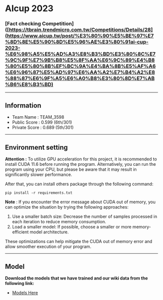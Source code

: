 # AIcup 2023 
### [Fact checking Competition]([https://tbrain.trendmicro.com.tw/Competitions/Details/28](https://www.aicup.tw/post/%E3%80%90%E5%BE%97%E7%8D%8E%E5%90%8D%E5%96%AE%E3%80%91ai-cup-2023-%E6%98%A5%E5%AD%A3%E8%B3%BD%E3%80%8C%E7%9C%9F%E7%9B%B8%E5%8F%AA%E6%9C%89%E4%B8%80%E5%80%8B%EF%BC%9A%E4%BA%8B%E5%AF%A6%E6%96%87%E5%AD%97%E6%AA%A2%E7%B4%A2%E8%88%87%E6%9F%A5%E6%A0%B8%E3%80%8D%E7%AB%B6%E8%B3%BD)

---
## Information

- Team Name : TEAM_3598
- Public Score : 0.599 (6th/301)
- Private Score : 0.689 (5th/301)

---
## Environment setting
**Attention :** To utilize GPU acceleration for this project, it is recommended to install CUDA 11.6 before running the program. Alternatively, you can run the program using your CPU, but please be aware that it may result in significantly slower performance.

After that, you can install others package through the following command:
```
pip install -r requirements.txt
```
**Note** : If you encounter the error message about CUDA out of memory, you can optimize the situation by trying the following approaches:

1. Use a smaller batch size: Decrease the number of samples processed in each iteration to reduce memory consumption.
2. Load a smaller model: If possible, choose a smaller or more memory-efficient model architecture.

These optimizations can help mitigate the CUDA out of memory error and allow smoother execution of your program.

---
## Model
**Download the models that we have trained and our wiki data from the following link:** 

- [Models Here](https://drive.google.com/drive/folders/177mwHq1cz0iujxOYTm1XnlczvIGMoqTF?usp=sharing)
